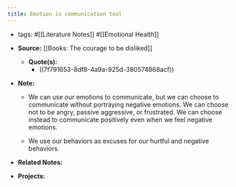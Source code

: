 ```yaml
---
title: Emotion is communication tool
---
```


- tags: #[[Literature Notes]] #[[Emotional Health]] 

- **Source:** [[Books: The courage to be disliked]]
	 - **Quote(s):**
		 - ((7f791653-8df8-4a9a-925d-380574868acf))

- **Note:**
	 - We can use our emotions to communicate, but we can choose to communicate without portraying negative emotions. We can choose not to be angry, passive aggressive, or frustrated. We can choose instead to communicate positively even when we feel negative emotions.

	 - We use our behaviors as excuses for our hurtful and negative behaviors.

- **Related Notes:**

- **Projects:**
